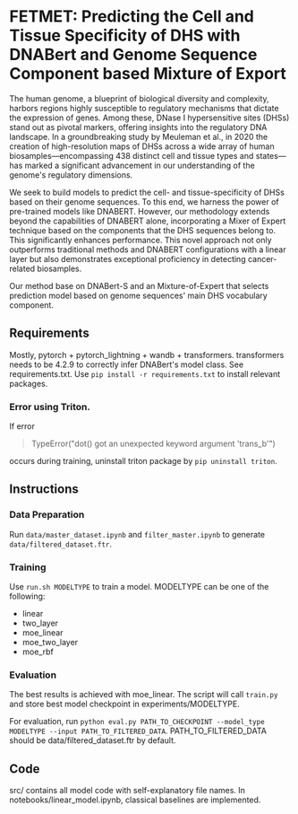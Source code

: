 # FETMET: Predicting the Cell and Tissue Specificity of DHS with DNABert and Genome Sequence Component based Mixture of Export

The human genome, a blueprint of biological diversity and complexity, harbors regions highly susceptible to regulatory mechanisms that dictate the expression of genes. Among these, DNase I hypersensitive sites (DHSs) stand out as pivotal markers, offering insights into the regulatory DNA landscape. In a groundbreaking study by Meuleman et al., in 2020 the creation of high-resolution maps of DHSs across a wide array of human biosamples—encompassing 438 distinct cell and tissue types and states—has marked a significant advancement in our understanding of the genome's regulatory dimensions. 

We seek to build models to predict the cell- and tissue-specificity of DHSs based on their genome sequences. To this end, we harness the power of pre-trained models like DNABERT. However, our methodology extends beyond the capabilities of DNABERT alone, incorporating a Mixer of Expert technique based on the components that the DHS sequences belong to. This significantly enhances performance. This novel approach not only outperforms traditional methods and DNABERT configurations with a linear layer but also demonstrates exceptional proficiency in detecting cancer-related biosamples.

Our method base on DNABert-S and an Mixture-of-Expert that selects prediction model based on genome sequences' main DHS vocabulary component. 


## Requirements

Mostly, pytorch + pytorch_lightning + wandb + transformers. transformers needs to be 4.2.9 to correctly infer DNABert's model class.
See requirements.txt. Use `pip install -r requirements.txt` to install relevant packages.


### Error using Triton. 
If error 
>TypeError("dot() got an unexpected keyword argument 'trans_b'")
>
occurs during training, uninstall triton package by `pip uninstall triton`. 


## Instructions

### Data Preparation
Run `data/master_dataset.ipynb` and `filter_master.ipynb` to generate `data/filtered_dataset.ftr`.

### Training
Use `run.sh MODELTYPE` to train a model. MODELTYPE can be one of the following:

- linear
- two_layer
- moe_linear
- moe_two_layer
- moe_rbf


### Evaluation
The best results is achieved with moe_linear. The script will call `train.py` and store best model checkpoint in experiments/MODELTYPE.

For evaluation, run `python eval.py PATH_TO_CHECKPOINT --model_type MODELTYPE --input PATH_TO_FILTERED_DATA`.
PATH_TO_FILTERED_DATA should be data/filtered_dataset.ftr by default. 



## Code
src/ contains all model code with self-explanatory file names. In notebooks/linear_model.ipynb, classical baselines are implemented. 

